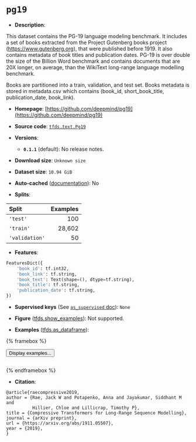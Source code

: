 <div itemscope itemtype="http://schema.org/Dataset">
  <div itemscope itemprop="includedInDataCatalog" itemtype="http://schema.org/DataCatalog">
    <meta itemprop="name" content="TensorFlow Datasets" />
  </div>
  <meta itemprop="name" content="pg19" />
  <meta itemprop="description" content="This dataset contains the PG-19 language modeling benchmark. It includes a set&#10;of books extracted from the Project Gutenberg books project&#10;(https://www.gutenberg.org), that were published before 1919. It also contains&#10;metadata of book titles and publication dates.&#10;PG-19 is over double the size of the Billion Word benchmark and contains&#10;documents that are 20X longer, on average, than the WikiText long-range&#10;language modelling benchmark.&#10;&#10;Books are partitioned into a train, validation, and test set. Books metadata is&#10;stored in metadata.csv which contains&#10;(book_id, short_book_title, publication_date, book_link).&#10;&#10;To use this dataset:&#10;&#10;```python&#10;import tensorflow_datasets as tfds&#10;&#10;ds = tfds.load(&#x27;pg19&#x27;, split=&#x27;train&#x27;)&#10;for ex in ds.take(4):&#10;  print(ex)&#10;```&#10;&#10;See [the guide](https://www.tensorflow.org/datasets/overview) for more&#10;informations on [tensorflow_datasets](https://www.tensorflow.org/datasets).&#10;&#10;" />
  <meta itemprop="url" content="https://www.tensorflow.org/datasets/catalog/pg19" />
  <meta itemprop="sameAs" content="https://github.com/deepmind/pg19" />
  <meta itemprop="citation" content="@article{raecompressive2019,&#10;author = {Rae, Jack W and Potapenko, Anna and Jayakumar, Siddhant M and&#10;          Hillier, Chloe and Lillicrap, Timothy P},&#10;title = {Compressive Transformers for Long-Range Sequence Modelling},&#10;journal = {arXiv preprint},&#10;url = {https://arxiv.org/abs/1911.05507},&#10;year = {2019},&#10;}" />
</div>

# `pg19`

*   **Description**:

This dataset contains the PG-19 language modeling benchmark. It includes a set
of books extracted from the Project Gutenberg books project
(https://www.gutenberg.org), that were published before 1919. It also contains
metadata of book titles and publication dates. PG-19 is over double the size of
the Billion Word benchmark and contains documents that are 20X longer, on
average, than the WikiText long-range language modelling benchmark.

Books are partitioned into a train, validation, and test set. Books metadata is
stored in metadata.csv which contains (book_id, short_book_title,
publication_date, book_link).

*   **Homepage**:
    [https://github.com/deepmind/pg19](https://github.com/deepmind/pg19)

*   **Source code**:
    [`tfds.text.Pg19`](https://github.com/tensorflow/datasets/tree/master/tensorflow_datasets/text/pg19.py)

*   **Versions**:

    *   **`0.1.1`** (default): No release notes.

*   **Download size**: `Unknown size`

*   **Dataset size**: `10.94 GiB`

*   **Auto-cached**
    ([documentation](https://www.tensorflow.org/datasets/performances#auto-caching)):
    No

*   **Splits**:

Split          | Examples
:------------- | -------:
`'test'`       | 100
`'train'`      | 28,602
`'validation'` | 50

*   **Features**:

```python
FeaturesDict({
    'book_id': tf.int32,
    'book_link': tf.string,
    'book_text': Text(shape=(), dtype=tf.string),
    'book_title': tf.string,
    'publication_date': tf.string,
})
```

*   **Supervised keys** (See
    [`as_supervised` doc](https://www.tensorflow.org/datasets/api_docs/python/tfds/load#args)):
    `None`

*   **Figure**
    ([tfds.show_examples](https://www.tensorflow.org/datasets/api_docs/python/tfds/visualization/show_examples)):
    Not supported.

*   **Examples**
    ([tfds.as_dataframe](https://www.tensorflow.org/datasets/api_docs/python/tfds/as_dataframe)):

<!-- mdformat off(HTML should not be auto-formatted) -->

{% framebox %}

<button id="displaydataframe">Display examples...</button>
<div id="dataframecontent" style="overflow-x:scroll"></div>
<script src="https://www.gstatic.com/external_hosted/jquery2.min.js"></script>
<script>
var url = "https://storage.googleapis.com/tfds-data/visualization/dataframe/pg19-0.1.1.html";
$(document).ready(() => {
  $("#displaydataframe").click((event) => {
    // Disable the button after clicking (dataframe loaded only once).
    $("#displaydataframe").prop("disabled", true);

    // Pre-fetch and display the content
    $.get(url, (data) => {
      $("#dataframecontent").html(data);
    }).fail(() => {
      $("#dataframecontent").html(
        'Error loading examples. If the error persist, please open '
        + 'a new issue.'
      );
    });
  });
});
</script>

{% endframebox %}

<!-- mdformat on -->

*   **Citation**:

```
@article{raecompressive2019,
author = {Rae, Jack W and Potapenko, Anna and Jayakumar, Siddhant M and
          Hillier, Chloe and Lillicrap, Timothy P},
title = {Compressive Transformers for Long-Range Sequence Modelling},
journal = {arXiv preprint},
url = {https://arxiv.org/abs/1911.05507},
year = {2019},
}
```
